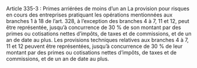 Article 335-3 : Primes arriérées de moins d’un an
La provision pour risques en cours des entreprises pratiquant les opérations mentionnées aux branches 1 à 18 de l’art. 328, à l’exception des branches 4 à 7, 11 et 12, peut être représentée, jusqu’à concurrence de 30 % de son montant par des primes ou cotisations nettes d’impôts, de taxes et de commissions, et de un an de date au plus.
Les provisions techniques relatives aux branches 4 à 7, 11 et 12 peuvent être représentées, jusqu’à concurrence de 30 % de leur montant par des primes ou cotisations nettes d’impôts, de taxes et de commissions, et de un an de date au plus.